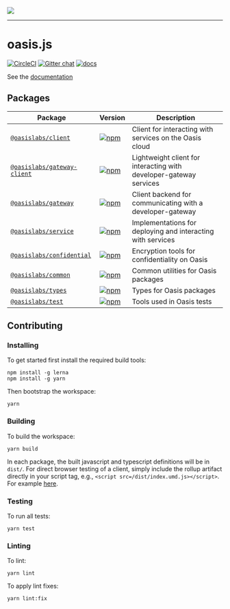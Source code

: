 <img src="https://images.squarespace-cdn.com/content/5b368c164eddec44efc17fbb/1552443492143-VIVRAXWMICP0MBFR6B7Z/OasisLabs_Primary_Logo_Red_RGB.png?format=1500w&content-type=image%2Fpng"/>

-------------------------------------

# oasis.js

[![CircleCI](https://circleci.com/gh/oasislabs/oasis.js.svg?style=svg)](https://circleci.com/gh/oasislabs/oasis.js)
[![Gitter chat](https://badges.gitter.im/Oasis-official/Lobby.svg)](https://gitter.im/Oasis-official/Lobby?utm_source=badge&utm_medium=badge&utm_campaign=pr-badge&utm_content=badge)
[![docs](https://readthedocs.com/projects/oasis-labs-oasis-client/badge/?version=latest)](https://oasis-labs-oasis-client.readthedocs-hosted.com/en/latest/)

See the [documentation](https://oasis-labs-oasis-client.readthedocs-hosted.com/en/latest/)

## Packages

| Package                                                           | Version                                                                                                                        | Description                                                        |
| ----------------------------------------------------------------- | ------------------------------------------------------------------------------------------------------------------------------ | ------------------------------------------------------------------ |
| [`@oasislabs/client`](/packages/client)                           | [![npm](https://img.shields.io/npm/v/@oasislabs/client.svg)](https://www.npmjs.com/package/@oasislabs/client)                  | Client for interacting with services on the Oasis cloud            |
| [`@oasislabs/gateway-client`](/packages/developer-gateway-client) | [![npm](https://img.shields.io/npm/v/@oasislabs/gateway-client.svg)](https://www.npmjs.com/package/@oasislabs/gateway-client)  | Lightweight client for interacting with developer-gateway services |
| [`@oasislabs/gateway`](/packages/developer-gateway)               | [![npm](https://img.shields.io/npm/v/@oasislabs/gateway.svg)](https://www.npmjs.com/package/@oasislabs/gateway)                | Client backend for communicating with a developer-gateway          |
| [`@oasislabs/service`](/packages/service)                         | [![npm](https://img.shields.io/npm/v/@oasislabs/service.svg)](https://www.npmjs.com/package/@oasislabs/service)                | Implementations for deploying and interacting with services        |
| [`@oasislabs/confidential`](/packages/confidential)               | [![npm](https://img.shields.io/npm/v/@oasislabs/confidential.svg)](https://www.npmjs.com/package/@oasislabs/confidential)      | Encryption tools for confidentiality on Oasis                      |
| [`@oasislabs/common`](/packages/common)                           | [![npm](https://img.shields.io/npm/v/@oasislabs/common.svg)](https://www.npmjs.com/package/@oasislabs/common)                  | Common utilities for Oasis packages                                |
| [`@oasislabs/types`](/packages/types)                             | [![npm](https://img.shields.io/npm/v/@oasislabs/types.svg)](https://www.npmjs.com/package/@oasislabs/types)                    | Types for Oasis packages                                           |
| [`@oasislabs/test`](/packages/test)                               | [![npm](https://img.shields.io/npm/v/@oasislabs/test.svg)](https://www.npmjs.com/package/@oasislabs/test)                      | Tools used in Oasis tests                                          |


## Contributing

### Installing

To get started first install the required build tools:

```
npm install -g lerna
npm install -g yarn
```

Then bootstrap the workspace:

```
yarn
```

### Building

To build the workspace:

```
yarn build
```

In each package, the built javascript and typescript definitions will be in `dist/`. For direct browser testing of a client, simply include the rollup artifact directly in your script tag, e.g., `<script src=/dist/index.umd.js></script>`. For example [here](https://github.com/oasislabs/oasis-client/blob/armani/wallet/packages/client/test/browser/service/index.html#L3).

### Testing

To run all tests:

```
yarn test
```

### Linting

To lint:

```
yarn lint
```


To apply lint fixes:

```
yarn lint:fix
```

